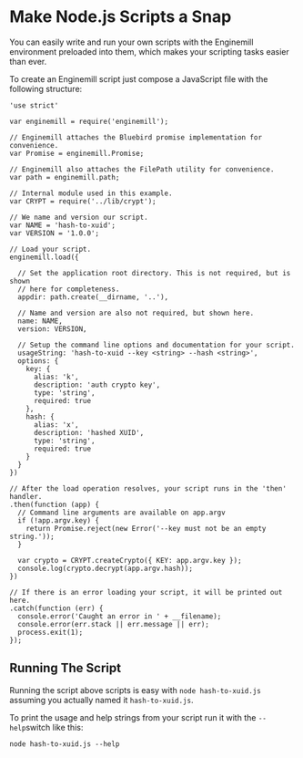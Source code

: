 Make Node.js Scripts a Snap
===========================
You can easily write and run your own scripts with the Enginemill environment
preloaded into them, which makes your scripting tasks easier than ever.

To create an Enginemill script just compose a JavaScript file with the following structure:

```JS
'use strict'

var enginemill = require('enginemill');

// Enginemill attaches the Bluebird promise implementation for convenience.
var Promise = enginemill.Promise;

// Enginemill also attaches the FilePath utility for convenience.
var path = enginemill.path;

// Internal module used in this example.
var CRYPT = require('../lib/crypt');

// We name and version our script.
var NAME = 'hash-to-xuid';
var VERSION = '1.0.0';

// Load your script.
enginemill.load({

  // Set the application root directory. This is not required, but is shown
  // here for completeness.
  appdir: path.create(__dirname, '..'),

  // Name and version are also not required, but shown here.
  name: NAME,
  version: VERSION,

  // Setup the command line options and documentation for your script.
  usageString: 'hash-to-xuid --key <string> --hash <string>',
  options: {
    key: {
      alias: 'k',
      description: 'auth crypto key',
      type: 'string',
      required: true
    },
    hash: {
      alias: 'x',
      description: 'hashed XUID',
      type: 'string',
      required: true
    }
  }
})

// After the load operation resolves, your script runs in the 'then' handler.
.then(function (app) {
  // Command line arguments are available on app.argv
  if (!app.argv.key) {
    return Promise.reject(new Error('--key must not be an empty string.'));
  }

  var crypto = CRYPT.createCrypto({ KEY: app.argv.key });
  console.log(crypto.decrypt(app.argv.hash));
})

// If there is an error loading your script, it will be printed out here.
.catch(function (err) {
  console.error('Caught an error in ' + __filename);
  console.error(err.stack || err.message || err);
  process.exit(1);
});
```

## Running The Script
Running the script above scripts is easy with `node hash-to-xuid.js` assuming you actually named it `hash-to-xuid.js`.

To print the usage and help strings from your script run it with the `--help`switch like this:

    node hash-to-xuid.js --help

